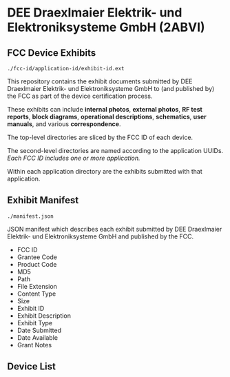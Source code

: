 # DEE Draexlmaier Elektrik- und Elektroniksysteme GmbH (2ABVI)
## FCC Device Exhibits

```
./fcc-id/application-id/exhibit-id.ext
```

This repository contains the exhibit documents submitted by DEE Draexlmaier Elektrik- und Elektroniksysteme GmbH to (and published by) the FCC as part of the device certification process.

These exhibits can include **internal photos**, **external photos**, **RF test reports**, **block diagrams**, **operational descriptions**, **schematics**, **user manuals**, and various **correspondence**.

The top-level directories are sliced by the FCC ID of each device.

The second-level directories are named according to the application UUIDs. *Each FCC ID includes one or more application.*

Within each application directory are the exhibits submitted with that application. 

## Exhibit Manifest

```
./manifest.json
```

JSON manifest which describes each exhibit submitted by DEE Draexlmaier Elektrik- und Elektroniksysteme GmbH and published by the FCC.

- FCC ID
- Grantee Code
- Product Code
- MD5
- Path
- File Extension
- Content Type
- Size
- Exhibit ID
- Exhibit Description
- Exhibit Type
- Date Submitted
- Date Available
- Grant Notes

## Device List
